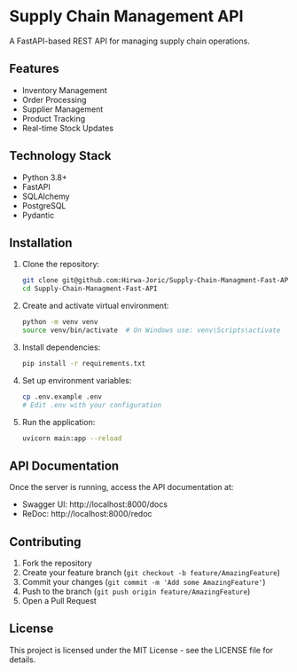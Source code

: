 # Supply Chain Management API

A FastAPI-based REST API for managing supply chain operations.

## Features

- Inventory Management
- Order Processing
- Supplier Management
- Product Tracking
- Real-time Stock Updates

## Technology Stack

- Python 3.8+
- FastAPI
- SQLAlchemy
- PostgreSQL
- Pydantic

## Installation

1. Clone the repository:
   ```bash
   git clone git@github.com:Hirwa-Joric/Supply-Chain-Managment-Fast-API.git
   cd Supply-Chain-Managment-Fast-API
   ```

2. Create and activate virtual environment:
   ```bash
   python -m venv venv
   source venv/bin/activate  # On Windows use: venv\Scripts\activate
   ```

3. Install dependencies:
   ```bash
   pip install -r requirements.txt
   ```

4. Set up environment variables:
   ```bash
   cp .env.example .env
   # Edit .env with your configuration
   ```

5. Run the application:
   ```bash
   uvicorn main:app --reload
   ```

## API Documentation

Once the server is running, access the API documentation at:
- Swagger UI: http://localhost:8000/docs
- ReDoc: http://localhost:8000/redoc

## Contributing

1. Fork the repository
2. Create your feature branch (`git checkout -b feature/AmazingFeature`)
3. Commit your changes (`git commit -m 'Add some AmazingFeature'`)
4. Push to the branch (`git push origin feature/AmazingFeature`)
5. Open a Pull Request

## License

This project is licensed under the MIT License - see the LICENSE file for details.
